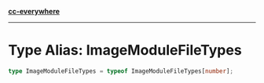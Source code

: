 [**cc-everywhere**](../../../../../index.md)

***

# Type Alias: ImageModuleFileTypes

```ts
type ImageModuleFileTypes = typeof ImageModuleFileTypes[number];
```
